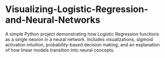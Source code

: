 # Visualizing-Logistic-Regression-and-Neural-Networks
A simple Python project demonstrating how Logistic Regression functions as a single neuron in a neural network. Includes visualizations, sigmoid activation intuition, probability-based decision making, and an explanation of how linear models transition into neural concepts.
